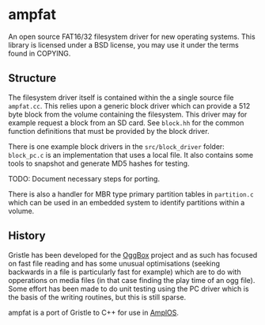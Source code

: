 # ampfat

An open source FAT16/32 filesystem driver for new operating systems.
This library is licensed under a BSD license, you may use it under the terms found in COPYING.

## Structure

The filesystem driver itself is contained within the a single source file ``ampfat.cc``.  This
relies upon a generic block driver which can provide a 512 byte block from the volume containing
the filesystem.  This driver may for example request a block from an SD card.  See ``block.hh`` for
the common function definitions that must be provided by the block driver.

There is one example block drivers in the ``src/block_driver`` folder: ``block_pc.c`` is an
implementation that uses a local file. It also contains some tools to snapshot and generate MD5
hashes for testing.

TODO: Document necessary steps for porting.

There is also a handler for MBR type primary partition tables in ``partition.c`` which can be used
in an embedded system to identify partitions within a volume.

## History

Gristle has been developed for the [OggBox](http://oggbox.nathandumont.com) project and as such 
has focused on fast file reading and has some unusual optimisations (seeking backwards in a file is 
particularly fast for example) which are to do with opperations on media files (in that case finding
the play time of an ogg file).  Some effort has been made to do unit testing using the PC driver
which is the basis of the writing routines, but this is still sparse.

ampfat is a port of Gristle to C++ for use in [AmplOS](https://github.com/AmplOS2/AmplOS2).
